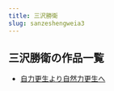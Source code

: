```yaml
---
title: 三沢勝衛
slug: sanzeshengweia3
---
```


## 三沢勝衛の作品一覧

- [自力更生より自然力更生へ](ziligengshengyoriziranligengshenghe8d)
